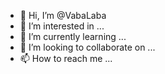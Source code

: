 - 👋 Hi, I’m @VabaLaba
- 👀 I’m interested in ...
- 🌱 I’m currently learning ...
- 💞️ I’m looking to collaborate on ...
- 📫 How to reach me ...

<!---
VabaLaba/VabaLaba is a ✨ special ✨ repository because its `README.md` (this file) appears on your GitHub profile.
You can click the Preview link to take a look at your changes.
--->
